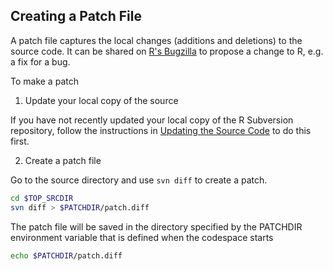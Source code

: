 ## Creating a Patch File

A patch file captures the local changes (additions and deletions) to the source code. It can be shared on [R's Bugzilla](https://bugs.r-project.org/) to propose a change to R, e.g. a fix for a bug.

To make a patch

1) Update your local copy of the source

If you have not recently updated your local copy of the R Subversion repository, follow the instructions in [Updating the Source Code](./update_source.md) to do this first.

2) Create a patch file

Go to the source directory and use `svn diff` to create a patch. 

```bash
cd $TOP_SRCDIR
svn diff > $PATCHDIR/patch.diff
```

The patch file will be saved in the directory specified by the PATCHDIR environment variable that is defined when the codespace starts

```bash
echo $PATCHDIR/patch.diff
```